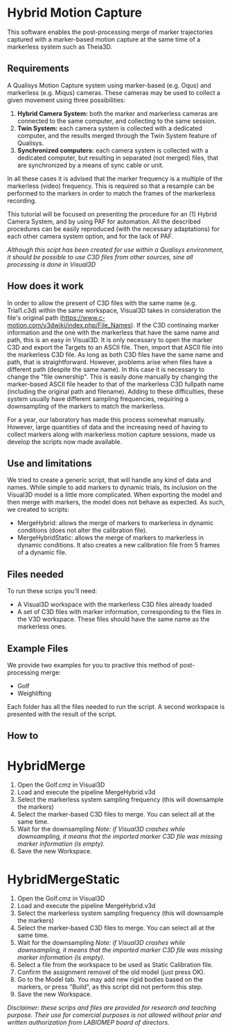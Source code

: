 # Hybrid Motion Capture

This software enables the post-processing merge of marker trajectories captured with a marker-based motion capture at the same time of a markerless system such as Theia3D.

## Requirements
A Qualisys Motion Capture system using marker-based (e.g. Oqus) and markerless (e.g. Miqus) cameras. These cameras may be used to collect a given movement using three possibilities:

1. **Hybrid Camera System:** both the marker and markerless cameras are connected to the same computer, and collecting to the same session.
2. **Twin System:** each camera system is collected with a dedicated computer, and the results merged through the Twin System feature of Qualisys.
3. **Synchronized computers:** each camera system is collected with a dedicated computer, but resulting in separated (not merged) files, that are synchronized by a means of sync cable or unit.

In all these cases it is advised that the marker frequency is a multiple of the markerless (video) frequency. This is required so that a resample can be performed to the markers in order to match the frames of the markerless recording.

This tutorial will be focused on presenting the procedure for an (1) Hybrid Camera System, and by using PAF for automation. All the described procedures can be easily reproduced (with the necessary adaptations) for each other camera system option, and for the lack of PAF.

*Although this scipt has been created for use within a Qualisys environment, it should be possible to use C3D files from other sources, sine all processing is done in Visual3D*

## How does it work
In order to allow the present of C3D files with the same name (e.g. Trial1.c3d) within the same workspace, Visual3D takes in consideration the file's original path (https://www.c-motion.com/v3dwiki/index.php/File_Names).
If the C3D continaing marker information and the one with the markerless that have the same name and path, this is an easy in Visual3D. It is only necessary to open the marker C3D and export the Targets to an ASCII file. Then, import that ASCII file into the markerless C3D file. As long as both C3D files have the same name and path, that is straightforward.
However, problems arise when files have a different path (despite the same name). In this case it is necessary to change the "file ownership". This is easily done manually by changing the marker-based ASCII file header to that of the markerless C3D fullpath name (including the original path and filename).
Adding to these difficulties, these system usually have different sampling frequencies, requiring a downsampling of the markers to match the markerless.

For a year, our laboratory has made this process somewhat manually. However, large quantities of data and the increasing need of having to collect markers along with markerless motion capture sessions, made us develop the scripts now made available.

## Use and limitations
We tried to create a generic script, that will handle any kind of data and names.
While simple to add markers to dynamic trials, its inclusion on the Visual3D model is a little more complicated. When exporting the model and then merge with markers, the model does not behave as expected. As such, we created to scripts:
- MergeHybrid: allows the merge of markers to markerless in dynamic conditions (does not alter the calibration file).
- MergeHybridStatic: allows the merge of markers to markerless in dynamic conditions. It also creates a new calibration file from 5 frames of a dynamic file.

## Files needed
To run these scrips you'll need:
- A Visual3D workspace with the markerless C3D files already loaded
- A set of C3D files with marker information, corresponding to the files in the V3D workspace. These files should have the same name as the markerless ones.

##  Example Files
We provide two examples for you to practive this method of post-processing merge:
- Golf
- Weighlifting

Each folder has all the files needed to run the script.
A second workspace is presented with the result of the script.

## How to
# HybridMerge
1. Open the Golf.cmz in Visual3D
2. Load and execute the pipeline MergeHybrid.v3d
3. Select the markerless system sampling frequency (this will downsample the markers)
4. Select the marker-based C3D files to merge. You can select all at the same time.
5. Wait for the downsampling
*Note: if Visual3D crashes while downsampling, it means that the imported marker C3D file was missing marker information (is empty).*
6. Save the new Workspace.

# HybridMergeStatic
1. Open the Golf.cmz in Visual3D
2. Load and execute the pipeline MergeHybrid.v3d
3. Select the markerless system sampling frequency (this will downsample the markers)
4. Select the marker-based C3D files to merge. You can select all at the same time.
5. Wait for the downsampling
*Note: if Visual3D crashes while downsampling, it means that the imported marker C3D file was missing marker information (is empty).*
6. Select a file from the workspace to be used as Static Calibration file.
7. Confirm the assignment removel of the old model (just press OK).
8. Go to the Model tab. You may add new rigid bodies based on the markers, or press "Build", as this script did not perform this step.
9. Save the new Workspace.

*Disclaimer: these scrips and files are provided for research and teaching purpose. Their use for comercial purposes is not allowed without prior and written authorization from LABIOMEP board of directors.*



